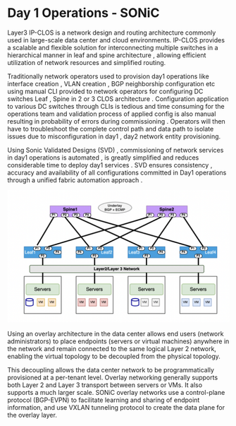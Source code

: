 # Day 1 Operations - SONiC 

Layer3  IP-CLOS is a network design and routing architecture commonly used in large-scale data center and cloud environments. IP-CLOS provides a scalable and flexible solution for interconnecting multiple switches  in a hierarchical manner in leaf and spine architecture , allowing efficient utilization of network resources and simplified routing.

Traditionally network operators used to provision day1 operations like interface creation , VLAN creation , BGP neighborship configuration etc using manual CLI provided to network operators for configuring DC switches Leaf , Spine in 2 or 3 CLOS architecture . Configuration application to various DC switches through CLIs is tedious and time consuming for the operations team and validation process of applied config is also manual resulting in probability of errors during commissioning . Operators will then have to troubleshoot the complete control path and data path to isolate issues due to misconfiguration in day1 , day2 network entity provisioning.

Using Sonic Validated Designs (SVD) , commissioning of network services in day1 operations is automated , is greatly simplified and reduces considerable  time to deploy day1 services . SVD ensures consistency , accuracy and availability of all configurations committed in Day1 operations through a unified fabric automation approach .


![configuration](../img/bgp_conf.png)


Using an overlay architecture in the data center allows end users (network administrators) to place endpoints (servers or virtual machines) anywhere in the network and remain connected to the same logical Layer 2 network, enabling the virtual topology to be decoupled from the physical topology. 

This decoupling allows the data center network to be programmatically provisioned at a per-tenant level. Overlay networking generally supports both Layer 2 and Layer 3 transport between servers or VMs. It also supports a much larger scale. SONiC overlay networks use a control-plane protocol (BGP-EVPN) to facilitate learning and sharing of endpoint information, and use VXLAN tunneling protocol to create the data plane for the overlay layer.